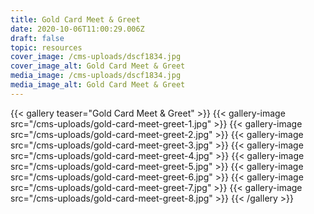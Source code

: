 ```yaml
---
title: Gold Card Meet & Greet
date: 2020-10-06T11:00:29.006Z
draft: false
topic: resources
cover_image: /cms-uploads/dscf1834.jpg
cover_image_alt: Gold Card Meet & Greet
media_image: /cms-uploads/dscf1834.jpg
media_image_alt: Gold Card Meet & Greet
---
```

{{< gallery teaser="Gold Card Meet & Greet" >}}
{{< gallery-image src="/cms-uploads/gold-card-meet-greet-1.jpg" >}}
{{< gallery-image src="/cms-uploads/gold-card-meet-greet-2.jpg" >}}
{{< gallery-image src="/cms-uploads/gold-card-meet-greet-3.jpg" >}}
{{< gallery-image src="/cms-uploads/gold-card-meet-greet-4.jpg" >}}
{{< gallery-image src="/cms-uploads/gold-card-meet-greet-5.jpg" >}}
{{< gallery-image src="/cms-uploads/gold-card-meet-greet-6.jpg" >}}
{{< gallery-image src="/cms-uploads/gold-card-meet-greet-7.jpg" >}}
{{< gallery-image src="/cms-uploads/gold-card-meet-greet-8.jpg" >}}
{{< /gallery >}}